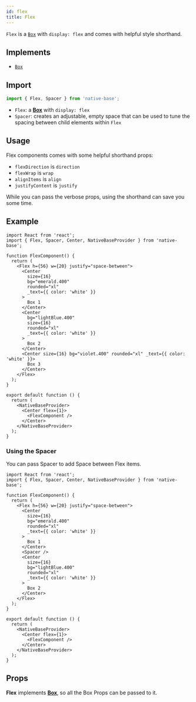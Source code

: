 ```yaml
---
id: flex
title: Flex
---
```


`Flex` is a [`Box`](box.md) with `display: flex` and comes with helpful style shorthand.

## Implements

- [`Box`](box.md)

## Import

```jsx
import { Flex, Spacer } from 'native-base';
```

- `Flex`: a **[Box](box.md)** with `display: flex`
- `Spacer`: creates an adjustable, empty space that can be used to tune the spacing between child elements within `Flex`

## Usage

Flex components comes with some helpful shorthand props:

- `flexDirection` is `direction`
- `flexWrap` is `wrap`
- `alignItems` is `align`
- `justifyContent` is `justify`

While you can pass the verbose props, using the shorthand can save you some time.

## Example

```SnackPlayer name=Flex%20Example
import React from 'react';
import { Flex, Spacer, Center, NativeBaseProvider } from 'native-base';

function FlexComponent() {
  return (
    <Flex h={56} w={20} justify="space-between">
      <Center
        size={16}
        bg="emerald.400"
        rounded="xl"
        _text={{ color: 'white' }}
      >
        Box 1
      </Center>
      <Center
        bg="lightBlue.400"
        size={16}
        rounded="xl"
        _text={{ color: 'white' }}
      >
        Box 2
      </Center>
      <Center size={16} bg="violet.400" rounded="xl" _text={{ color: 'white' }}>
        Box 3
      </Center>
    </Flex>
  );
}

export default function () {
  return (
    <NativeBaseProvider>
      <Center flex={1}>
        <FlexComponent />
      </Center>
    </NativeBaseProvider>
  );
}
```

### Using the Spacer

You can pass Spacer to add Space between Flex items.

```SnackPlayer name=Flex%20Example(Spacer)
import React from 'react';
import { Flex, Spacer, Center, NativeBaseProvider } from 'native-base';

function FlexComponent() {
  return (
    <Flex h={56} w={20} justify="space-between">
      <Center
        size={16}
        bg="emerald.400"
        rounded="xl"
        _text={{ color: 'white' }}
      >
        Box 1
      </Center>
      <Spacer />
      <Center
        size={16}
        bg="lightBlue.400"
        rounded="xl"
        _text={{ color: 'white' }}
      >
        Box 2
      </Center>
    </Flex>
  );
}

export default function () {
  return (
    <NativeBaseProvider>
      <Center flex={1}>
        <FlexComponent />
      </Center>
    </NativeBaseProvider>
  );
}
```

## Props

**Flex** implements **[Box](box.md)**, so all the Box Props can be passed to it.
